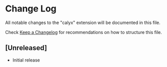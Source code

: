 # Change Log

All notable changes to the "calyx" extension will be documented in this file.

Check [Keep a Changelog](http://keepachangelog.com/) for recommendations on how to structure this file.

## [Unreleased]

- Initial release
